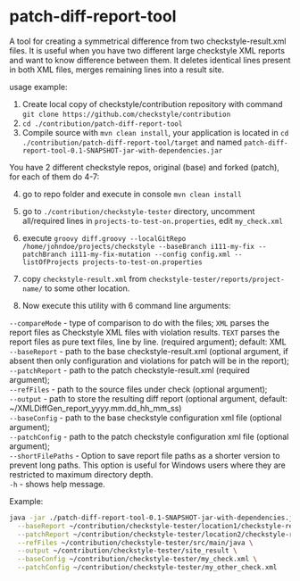 # patch-diff-report-tool

A tool for creating a symmetrical difference from two checkstyle-result.xml files.
It is useful when you have two different large checkstyle XML reports and want
to know difference between them. It deletes identical lines present in both XML files,
merges remaining lines into a result site.

usage example:

1) Create local copy of checkstyle/contribution repository with command
   `git clone https://github.com/checkstyle/contribution`
2) `cd ./contribution/patch-diff-report-tool`
3) Compile source with `mvn clean install`, your application is located
   in `cd ./contribution/patch-diff-report-tool/target` and
   named `patch-diff-report-tool-0.1-SNAPSHOT-jar-with-dependencies.jar`

You have 2 different checkstyle repos, original (base) and forked (patch), for each of them do 4-7:

4) go to repo folder and execute in console `mvn clean install`
5) go to `./contribution/checkstyle-tester` directory, uncomment all/required lines
   in `projects-to-test-on.properties`, edit  `my_check.xml`
6) execute `groovy diff.groovy --localGitRepo /home/johndoe/projects/checkstyle --baseBranch i111-my-fix
   --patchBranch i111-my-fix-mutation --config config.xml --listOfProjects projects-to-test-on.properties`
7) copy `checkstyle-result.xml` from `checkstyle-tester/reports/project-name/`
   to some other location.

8) Now execute this utility with 6 command line arguments:

`--compareMode` - type of comparison to do with the files; `XML` parses the report files as
   Checkstyle XML files with violation results. `TEXT` parses the report files as pure text
   files, line by line. (required argument); default: XML \
`--baseReport` - path to the base checkstyle-result.xml (optional argument,
   if absent then only configuration and violations for patch will be in the report); \
`--patchReport` - path to the patch checkstyle-result.xml (required argument); \
`--refFiles` - path to the source files under check (optional argument); \
`--output` - path to store the resulting diff report (optional argument,
   default: ~/XMLDiffGen_report_yyyy.mm.dd_hh_mm_ss) \
`--baseConfig` - path to the base checkstyle configuration xml file (optional argument); \
`--patchConfig` - path to the patch checkstyle configuration xml file (optional argument); \
`--shortFilePaths` - Option to save report file paths as a shorter version to prevent long paths.
   This option is useful for Windows users where they are restricted to maximum directory depth. \
`-h` - shows help message.

Example:

```bash
java -jar ./patch-diff-report-tool-0.1-SNAPSHOT-jar-with-dependencies.jar \
  --baseReport ~/contribution/checkstyle-tester/location1/checkstyle-result.xml \
  --patchReport ~/contribution/checkstyle-tester/location2/checkstyle-result.xml \
  --refFiles ~/contribution/checkstyle-tester/src/main/java \
  --output ~/contribution/checkstyle-tester/site_result \
  --baseConfig ~/contribution/checkstyle-tester/my_check.xml \
  --patchConfig ~/contribution/checkstyle-tester/my_other_check.xml
```
